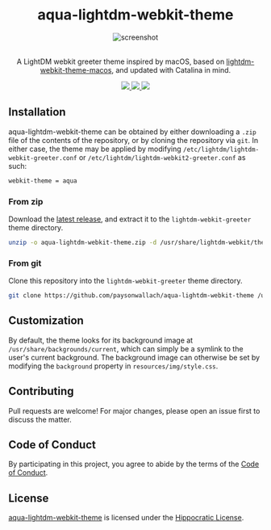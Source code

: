 <div align="center">
  <h1>aqua-lightdm-webkit-theme</h1>
  <img alt="screenshot" src=https://raw.githubusercontent.com/paysonwallach/aqua-lightdm-webkit-theme/master/screenshots/aqua-lightdm-webkit-theme.png>
  <br>
  <br>
  <p>A LightDM webkit greeter theme inspired by macOS, based on <a href=https://github.com/ZoomTen/lightdm-webkit-theme-macos>lightdm-webkit-theme-macos</a>, and updated with Catalina in mind.</p>
  <a href=https://github.com/paysonwallach/aqua-lightdm-webkit-theme/release/latest>
    <img src=https://img.shields.io/github/v/release/paysonwallach/aqua-lightdm-webkit-theme?style=flat-square>
  </a>
  <a href=https://github.com/paysonwallach/aqua-lightdm-webkit-theme/blob/master/LICENSE>
    <img src=https://img.shields.io/badge/license-HIP-994444?style=flat-square>
  </a>
  <a href=https://buymeacoffee.com/paysonwallach>
    <img src=https://img.shields.io/badge/donate-Buy%20me%20a%20coffe-yellow?style=flat-square>
  </a>
  <br>
</div>

## Installation

aqua-lightdm-webkit-theme can be obtained by either downloading a `.zip` file of the contents of the repository, or by cloning the repository via `git`. In either case, the theme may be applied by modifying `/etc/lightdm/lightdm-webkit-greeter.conf` or `/etc/lightdm/lightdm-webkit2-greeter.conf` as such:

```sh
webkit-theme = aqua
```

### From zip

Download the [latest release](https://github.com/paysonwallach/aqua-lightdm-webkit-theme/releases/latest), and extract it to the `lightdm-webkit-greeter` theme directory.

```sh
unzip -o aqua-lightdm-webkit-theme.zip -d /usr/share/lightdm-webkit/themes/aqua
```

### From git

Clone this repository into the `lightdm-webkit-greeter` theme directory.

```sh
git clone https://github.com/paysonwallach/aqua-lightdm-webkit-theme /usr/share/lightdm-webkit/themes/aqua
```

## Customization

By default, the theme looks for its background image at `/usr/share/backgrounds/current`, which can simply be a symlink to the user's current background. The background image can otherwise be set by modifying the `background` property in `resources/img/style.css`.

## Contributing

Pull requests are welcome! For major changes, please open an issue first to discuss the matter.

## Code of Conduct

By participating in this project, you agree to abide by the terms of the [Code of Conduct](https://github.com/paysonwallach/aqua-lightdm-webkit-theme/blob/master/CODE_OF_CONDUCT.md).

## License

[aqua-lightdm-webkit-theme](https://github.com/paysonwallach/aqua-lightdm-webkit-theme) is licensed under the [Hippocratic License](https://firstdonoharm.dev).
